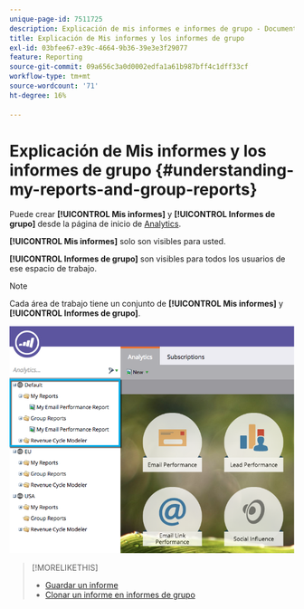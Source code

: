 ```yaml
---
unique-page-id: 7511725
description: Explicación de mis informes e informes de grupo - Documentos de Marketo - Documentación del producto
title: Explicación de Mis informes y los informes de grupo
exl-id: 03bfee67-e39c-4664-9b36-39e3e3f29077
feature: Reporting
source-git-commit: 09a656c3a0d0002edfa1a61b987bff4c1dff33cf
workflow-type: tm+mt
source-wordcount: '71'
ht-degree: 16%

---
```


# Explicación de Mis informes y los informes de grupo {#understanding-my-reports-and-group-reports}

Puede crear **[!UICONTROL Mis informes]** y **[!UICONTROL Informes de grupo]** desde la página de inicio de [Analytics](/help/marketo/product-docs/reporting/basic-reporting/creating-reports/navigating-the-analytics-home-page.md).

**[!UICONTROL Mis informes]** solo son visibles para usted.

**[!UICONTROL Informes de grupo]** son visibles para todos los usuarios de ese espacio de trabajo.

>[!NOTE]
>
>Cada área de trabajo tiene un conjunto de **[!UICONTROL Mis informes]** y **[!UICONTROL Informes de grupo]**.

![](assets/image2015-4-21-14-3a41-3a22.png)

>[!MORELIKETHIS]
>
>* [Guardar un informe](/help/marketo/product-docs/reporting/basic-reporting/creating-reports/save-a-report.md)
>* [Clonar un informe en informes de grupo](/help/marketo/product-docs/reporting/basic-reporting/report-activity/clone-a-report-to-group-reports.md)
